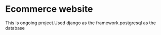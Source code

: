 <h1>Ecommerce website</h1>
<p>This is ongoing project.Used django as the framework.postgresql as the database</p>
